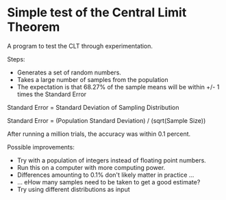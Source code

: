 # Simple test of the Central Limit Theorem

A program to test the CLT through experimentation.

Steps: 

* Generates a set of random numbers.
* Takes a large number of samples from the population
* The expectation is that 68.27% of the sample means will be within +/- 1 times the Standard Error

Standard Error = Standard Deviation of Sampling Distribution

Standard Error = (Population Standard Deviation) / (sqrt(Sample Size))

After running a million trials, the accuracy was within 0.1 percent. 

Possible improvements: 

* Try with a population of integers instead of floating point numbers.
* Run this on a computer with more computing power. 
* Differences amounting to 0.1% don't likely matter in practice \.\.\.
* ... eHow many samples need to be taken to get a good estimate? 
* Try using different distributions as input 
